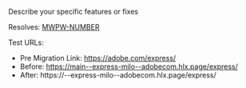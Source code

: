 Describe your specific features or fixes

Resolves: [MWPW-NUMBER](https://jira.corp.adobe.com/browse/MWPW-NUMBER)

Test URLs:
- Pre Migration Link: https://adobe.com/express/
- Before: https://main--express-milo--adobecom.hlx.page/express/
- After: https://<branch>--express-milo--adobecom.hlx.page/express/
